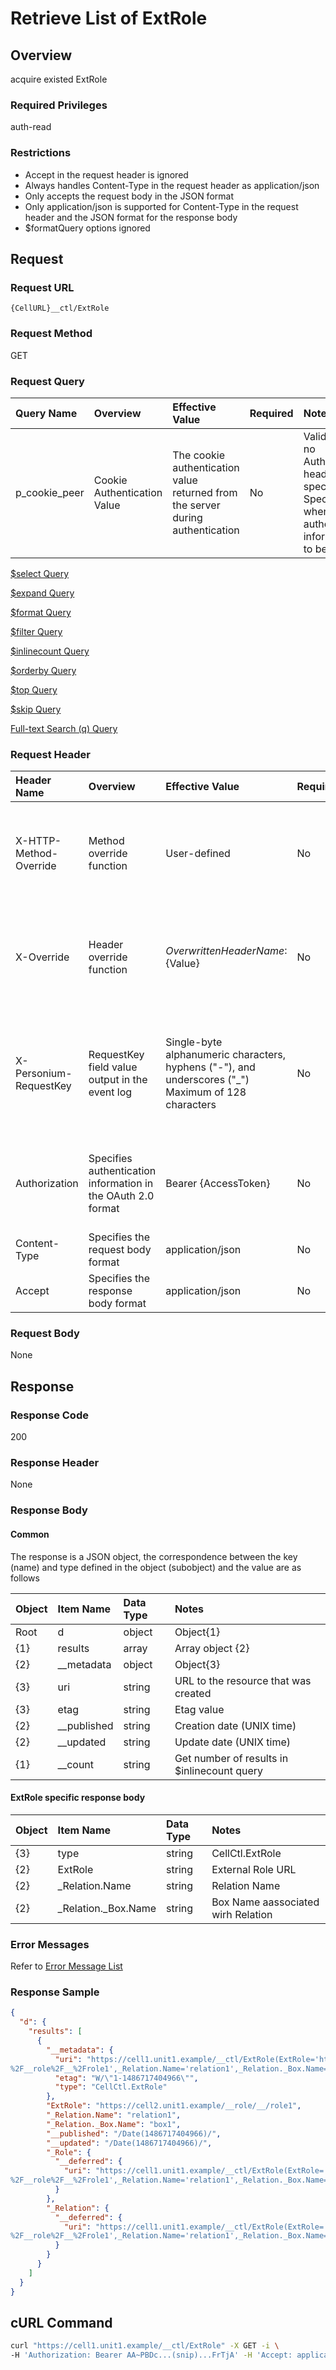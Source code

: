 # Retrieve List of ExtRole

## Overview

acquire existed ExtRole

### Required Privileges

auth-read

### Restrictions

* Accept in the request header is ignored
* Always handles Content-Type in the request header as application/json
* Only accepts the request body in the JSON format
* Only application/json is supported for Content-Type in the request header and the JSON format for the response body
* $formatQuery options ignored


## Request

### Request URL

```
{CellURL}__ctl/ExtRole
```

### Request Method

GET

### Request Query

|Query Name|Overview|Effective Value|Required|Notes|
|:--|:--|:--|:--|:--|
|p_cookie_peer|Cookie Authentication Value|The cookie authentication value returned from the server during authentication|No|Valid only if no Authorization header specified<br>Specify this when cookie authentication information is to be used|

[$select  Query](406_Select_Query.md)

[$expand  Query](405_Expand_Query.md)

[$format  Query](404_Format_Query.md)

[$filter  Query](403_Filter_Query.md)

[$inlinecount  Query](407_Inlinecount_Query.md)

[$orderby  Query](400_Orderby_Query.md)

[$top  Query](401_Top_Query.md)

[$skip  Query](402_Skip_Query.md)

[Full-text Search (q) Query](408_Full_Text_Search_Query.md)

### Request Header

|Header Name|Overview|Effective Value|Required|Notes|
|:--|:--|:--|:--|:--|
|X-HTTP-Method-Override|Method override function|User-defined|No|If you specify this value when requesting with the POST method, the specified value will be used as a method.|
|X-Override|Header override function|${OverwrittenHeaderName}:${Value}|No|Overwrite normal HTTP header value. To overwrite multiple headers, specify multiple X-Override headers.|
|X-Personium-RequestKey|RequestKey field value output in the event log|Single-byte alphanumeric characters, hyphens ("-"), and underscores ("_")<br>Maximum of 128 characters|No|When not specified, default value given with ${4 digits}_${22 digits} Base64url characters format representing an UUID for each request|
|Authorization|Specifies authentication information in the OAuth 2.0 format|Bearer {AccessToken}|No|* Authentication tokens are the tokens acquired using the Authentication Token Acquisition API|
|Content-Type|Specifies the request body format|application/json|No|[application/json] by default|
|Accept|Specifies the response body format|application/json|No|[application/json] by default|

### Request Body

None


## Response

### Response Code

200

### Response Header

None

### Response Body

#### Common

The response is a JSON object, the correspondence between the key (name) and type defined in the object (subobject) and the value are as follows

|Object|Item Name|Data Type|Notes|
|:--|:--|:--|:--|
|Root|d|object|Object{1}|
|{1}|results|array|Array object {2}|
|{2}|__metadata|object|Object{3}|
|{3}|uri|string|URL to the resource that was created|
|{3}|etag|string|Etag value|
|{2}|__published|string|Creation date (UNIX time)|
|{2}|__updated|string|Update date (UNIX time)|
|{1}|__count|string|Get number of results in $inlinecount query|

#### ExtRole specific response body

|Object|Item Name|Data Type|Notes|
|:--|:--|:--|:--|
|{3}|type|string|CellCtl.ExtRole|
|{2}|ExtRole|string|External Role URL|
|{2}|_Relation.Name|string|Relation Name|
|{2}|_Relation._Box.Name|string|Box Name aassociated wirh Relation|

### Error Messages

Refer to [Error Message List](004_Error_Messages.md)

### Response Sample

```JSON
{
  "d": {
    "results": [
      {
        "__metadata": {
          "uri": "https://cell1.unit1.example/__ctl/ExtRole(ExtRole='https%3A%2F%2Fcell2.unit1.example
%2F__role%2F__%2Frole1',_Relation.Name='relation1',_Relation._Box.Name='box1')",
          "etag": "W/\"1-1486717404966\"",
          "type": "CellCtl.ExtRole"
        },
        "ExtRole": "https://cell2.unit1.example/__role/__/role1",
        "_Relation.Name": "relation1",
        "_Relation._Box.Name": "box1",
        "__published": "/Date(1486717404966)/",
        "__updated": "/Date(1486717404966)/",
        "_Role": {
          "__deferred": {
            "uri": "https://cell1.unit1.example/__ctl/ExtRole(ExtRole='https%3A%2F%2Fcell2.unit1.example
%2F__role%2F__%2Frole1',_Relation.Name='relation1',_Relation._Box.Name='box1')/_Role"
          }
        },
        "_Relation": {
          "__deferred": {
            "uri": "https://cell1.unit1.example/__ctl/ExtRole(ExtRole='https%3A%2F%2Fcell2.unit1.example
%2F__role%2F__%2Frole1',_Relation.Name='relation1',_Relation._Box.Name='box1')/_Relation"
          }
        }
      }
    ]
  }
}
```


## cURL Command

```sh
curl "https://cell1.unit1.example/__ctl/ExtRole" -X GET -i \
-H 'Authorization: Bearer AA~PBDc...(snip)...FrTjA' -H 'Accept: application/json'
```
